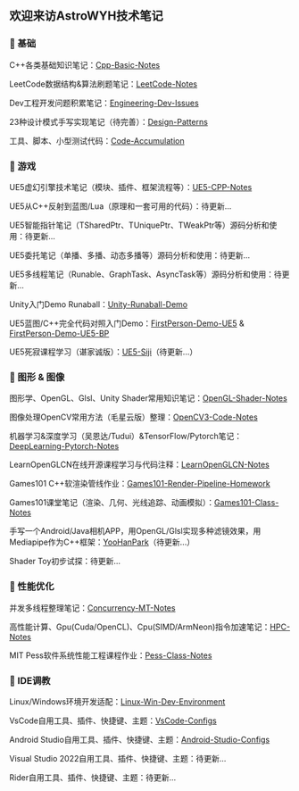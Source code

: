 ## 欢迎来访AstroWYH技术笔记

### 🌱 基础

C++各类基础知识笔记：[Cpp-Basic-Notes](https://github.com/AstroWYH/Cpp-Basic-Notes)

LeetCode数据结构&算法刷题笔记：[LeetCode-Notes](https://github.com/AstroWYH/LeetCode-Notes)

Dev工程开发问题积累笔记：[Engineering-Dev-Issues](https://github.com/AstroWYH/Engineering-Dev-Issues)

23种设计模式手写实现笔记（待完善）：[Design-Patterns](https://github.com/AstroWYH/Design-Patterns)

工具、脚本、小型测试代码：[Code-Accumulation](https://github.com/AstroWYH/Code-Accumulation)

### 🌱 游戏

UE5虚幻引擎技术笔记（模块、插件、框架流程等）：[UE5-CPP-Notes](https://github.com/AstroWYH/UE5-CPP-Notes/tree/main)

UE5从C++反射到蓝图/Lua（原理和一套可用的代码）：待更新...

UE5智能指针笔记（TSharedPtr、TUniquePtr、TWeakPtr等）源码分析和使用：待更新...

UE5委托笔记（单播、多播、动态多播等）源码分析和使用：待更新...

UE5多线程笔记（Runable、GraphTask、AsyncTask等）源码分析和使用：待更新...

Unity入门Demo Runaball：[Unity-Runaball-Demo](https://github.com/AstroWYH/Unity-Runaball-Demo)

UE5蓝图/C++完全代码对照入门Demo：[FirstPerson-Demo-UE5](https://github.com/AstroWYH/FirstPerson-Demo-UE5) & [FirstPerson-Demo-UE5-BP ](https://github.com/AstroWYH/FirstPerson-Demo-UE5-BP)

UE5死寂课程学习（谌家诚版）：[UE5-Siji](https://github.com/AstroWYH/UE5-Siji)（待更新...）

### 🌱 图形 & 图像

图形学、OpenGL、Glsl、Unity Shader常用知识笔记：[OpenGL-Shader-Notes](https://github.com/AstroWYH/OpenGL-Shader-Notes)

图像处理OpenCV常用方法（毛星云版）整理：[OpenCV3-Code-Notes](https://github.com/AstroWYH/OpenCV3-Code-Notes)

机器学习&深度学习（吴恩达/Tudui）&TensorFlow/Pytorch笔记：[DeepLearning-Pytorch-Notes](https://github.com/AstroWYH/DeepLearning-Pytorch-Notes)

LearnOpenGLCN在线开源课程学习与代码注释：[LearnOpenGLCN-Notes](https://github.com/AstroWYH/LearnOpenGLCN-Notes)

Games101 C++软渲染管线作业：[Games101-Render-Pipeline-Homework](https://github.com/AstroWYH/Games101-Render-Pipeline-Homework)

Games101课堂笔记（渲染、几何、光线追踪、动画模拟）：[Games101-Class-Notes](https://github.com/AstroWYH/Games101-Class-Notes)

手写一个Android/Java相机APP，用OpenGL/Glsl实现多种滤镜效果，用Mediapipe作为C++框架：[YooHanPark](https://github.com/AstroWYH/YooHanPark)（待更新...）

Shader Toy初步试探：待更新...

### 🌱 性能优化

并发多线程整理笔记：[Concurrency-MT-Notes](https://github.com/AstroWYH/Concurrency-MT-Notes)

高性能计算、Gpu(Cuda/OpenCL)、Cpu(SIMD/ArmNeon)指令加速笔记：[HPC-Notes](https://github.com/AstroWYH/HPC-Notes)

MIT Pess软件系统性能工程课程作业：[Pess-Class-Notes](https://github.com/AstroWYH/Pess-Class-Notes)

### 🌱 IDE调教

Linux/Windows环境开发适配：[Linux-Win-Dev-Environment](https://github.com/AstroWYH/Linux-Win-Dev-Environment)

VsCode自用工具、插件、快捷键、主题：[VsCode-Configs](https://github.com/AstroWYH/VsCode-Configs)

Android Studio自用工具、插件、快捷键、主题：[Android-Studio-Configs](https://github.com/AstroWYH/Android-Studio-Configs)

Visual Studio 2022自用工具、插件、快捷键、主题：待更新...

Rider自用工具、插件、快捷键、主题：待更新...

<!--
**AstroWYH/AstroWYH** is a ✨ _special_ ✨ repository because its `README.md` (this file) appears on your GitHub profile.

Here are some ideas to get you started:

- 🔭 I’m currently working on ...
- 🌱 I’m currently learning ...
- 👯 I’m looking to collaborate on ...
- 🤔 I’m looking for help with ...
- 💬 Ask me about ...
- 📫 How to reach me: ...
- 😄 Pronouns: ...
- ⚡ Fun fact: ...👋
-->

